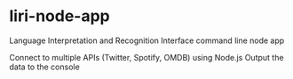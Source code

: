 # liri-node-app
Language Interpretation and Recognition Interface command line node app

Connect to multiple APIs (Twitter, Spotify, OMDB) using Node.js
Output the data to the console
